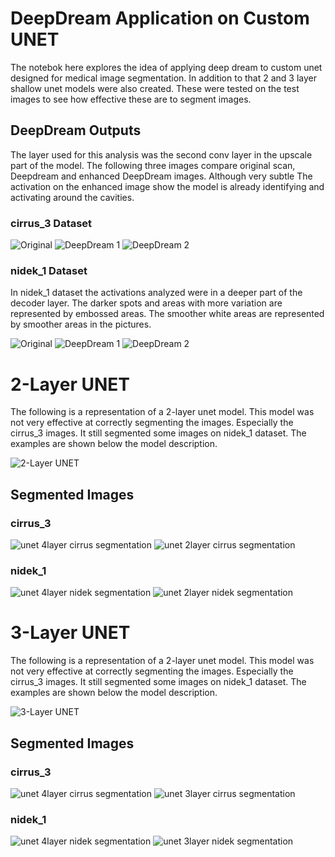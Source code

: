 # DeepDream Application on Custom UNET

The notebok here explores the idea of applying deep dream to custom unet designed for medical image segmentation.
In addition to that 2 and 3 layer shallow unet models were also created. These were tested on the test images to see how effective these are to segment images.

## DeepDream Outputs

The layer used for this analysis was the second conv layer in the upscale part of the model.
The following three images compare original scan, Deepdream and enhanced DeepDream images. Although very subtle The activation on the enhanced image show the model is already identifying and activating around the cavities.

### cirrus_3 Dataset
![Original](https://github.com/taimur1871/unet_deepdream/blob/main/images/original_resized_cirrus3.png)
![DeepDream 1](https://github.com/taimur1871/unet_deepdream/blob/main/images/deepdream_1.png)
![DeepDream 2](https://github.com/taimur1871/unet_deepdream/blob/main/images/deepdream_2.png)

### nidek_1 Dataset

In nidek_1 dataset the activations analyzed were in a deeper part of the decoder layer. The darker spots and areas with more variation are represented by embossed areas. The smoother white areas are represented by smoother areas in the pictures.

![Original](https://github.com/taimur1871/unet_deepdream/blob/main/images/original_resized_ndk.png)
![DeepDream 1](https://github.com/taimur1871/unet_deepdream/blob/main/images/deepdream_1_ndk.png)
![DeepDream 2](https://github.com/taimur1871/unet_deepdream/blob/main/images/deepdream_2_ndk.png)

# 2-Layer UNET

The following is a representation of a 2-layer unet model. This model was not very effective at correctly segmenting the images. Especially the cirrus_3 images. It still segmented some images on nidek_1 dataset. The examples are shown below the model description.

![2-Layer UNET](https://github.com/taimur1871/unet_deepdream/blob/main/model_architecture/unet_2layer.png)

## Segmented Images
### cirrus_3

![unet 4layer cirrus segmentation]()
![unet 2layer cirrus segmentation](https://github.com/taimur1871/unet_deepdream/blob/main/unet_2layer_images/bscan_150.jpg_predict_cirrus3.png)

### nidek_1

![unet 4layer nidek segmentation]()
![unet 2layer nidek segmentation](https://github.com/taimur1871/unet_deepdream/blob/main/unet_2layer_images/bscan_150.jpg_predict_cirrus3.png)

# 3-Layer UNET

The following is a representation of a 2-layer unet model. This model was not very effective at correctly segmenting the images. Especially the cirrus_3 images. It still segmented some images on nidek_1 dataset. The examples are shown below the model description.

![3-Layer UNET]()

## Segmented Images
### cirrus_3

![unet 4layer cirrus segmentation]()
![unet 3layer cirrus segmentation]()

### nidek_1

![unet 4layer nidek segmentation]()
![unet 3layer nidek segmentation]()

